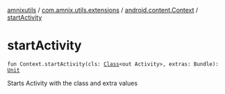 [amnixutils](../../index.md) / [com.amnix.utils.extensions](../index.md) / [android.content.Context](index.md) / [startActivity](./start-activity.md)

# startActivity

`fun Context.startActivity(cls: `[`Class`](http://docs.oracle.com/javase/6/docs/api/java/lang/Class.html)`<out Activity>, extras: Bundle): `[`Unit`](https://kotlinlang.org/api/latest/jvm/stdlib/kotlin/-unit/index.html)

Starts Activity with the class and extra values

